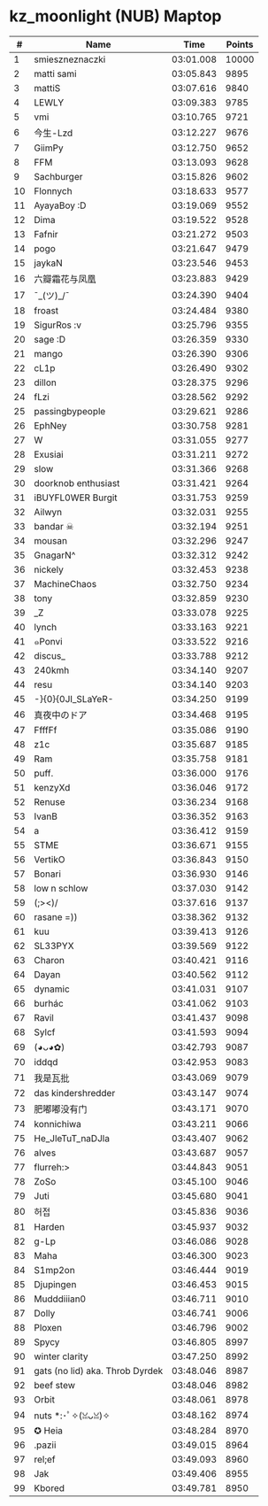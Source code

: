 # kz_moonlight (NUB) Maptop

|  # | Name | Time | Points |
|-------------- | -------------- | -------------- | -------------- | 
| 1 | smieszneznaczki | 03:01.008 | 10000 | 
| 2 | matti sami | 03:05.843 | 9895 | 
| 3 | mattiS | 03:07.616 | 9840 | 
| 4 | LEWLY | 03:09.383 | 9785 | 
| 5 | vmi | 03:10.765 | 9721 | 
| 6 | 今生-Lzd | 03:12.227 | 9676 | 
| 7 | GiimPy | 03:12.750 | 9652 | 
| 8 | FFM | 03:13.093 | 9628 | 
| 9 | Sachburger | 03:15.826 | 9602 | 
| 10 | Flonnych | 03:18.633 | 9577 | 
| 11 | AyayaBoy :D | 03:19.069 | 9552 | 
| 12 | Dima | 03:19.522 | 9528 | 
| 13 | Fafnir | 03:21.272 | 9503 | 
| 14 | pogo | 03:21.647 | 9479 | 
| 15 | jaykaN | 03:23.546 | 9453 | 
| 16 | 六瓣霜花与凤凰 | 03:23.883 | 9429 | 
| 17 | ¯\_(ツ)_/¯ | 03:24.390 | 9404 | 
| 18 | froast | 03:24.484 | 9380 | 
| 19 | SigurRos :v | 03:25.796 | 9355 | 
| 20 | sage :D | 03:26.359 | 9330 | 
| 21 | mango | 03:26.390 | 9306 | 
| 22 | cL1p | 03:26.490 | 9302 | 
| 23 | dillon | 03:28.375 | 9296 | 
| 24 | fLzi | 03:28.562 | 9292 | 
| 25 | passingbypeople | 03:29.621 | 9286 | 
| 26 | EphNey | 03:30.758 | 9281 | 
| 27 | W | 03:31.055 | 9277 | 
| 28 | Exusiai | 03:31.211 | 9272 | 
| 29 | slow | 03:31.366 | 9268 | 
| 30 | doorknob enthusiast | 03:31.421 | 9264 | 
| 31 | iBUYFL0WER Burgit | 03:31.753 | 9259 | 
| 32 | Ailwyn | 03:32.031 | 9255 | 
| 33 | bandar ☠ | 03:32.194 | 9251 | 
| 34 | mousan | 03:32.296 | 9247 | 
| 35 | GnagarN^ | 03:32.312 | 9242 | 
| 36 | nickely | 03:32.453 | 9238 | 
| 37 | MachineChaos | 03:32.750 | 9234 | 
| 38 | tony | 03:32.859 | 9230 | 
| 39 | _Z | 03:33.078 | 9225 | 
| 40 | lynch | 03:33.163 | 9221 | 
| 41 | ๑Ponvi | 03:33.522 | 9216 | 
| 42 | discus_ | 03:33.788 | 9212 | 
| 43 | 240kmh | 03:34.140 | 9207 | 
| 44 | resu | 03:34.140 | 9203 | 
| 45 | -}{0}{0JI_SLaYeR- | 03:34.250 | 9199 | 
| 46 | 真夜中のドア | 03:34.468 | 9195 | 
| 47 | FfffFf | 03:35.086 | 9190 | 
| 48 | z1c | 03:35.687 | 9185 | 
| 49 | Ram | 03:35.758 | 9181 | 
| 50 | puff. | 03:36.000 | 9176 | 
| 51 | kenzyXd | 03:36.046 | 9172 | 
| 52 | Renuse | 03:36.234 | 9168 | 
| 53 | IvanB | 03:36.352 | 9163 | 
| 54 | a | 03:36.412 | 9159 | 
| 55 | STME | 03:36.671 | 9155 | 
| 56 | VertikO | 03:36.843 | 9150 | 
| 57 | Bonari | 03:36.930 | 9146 | 
| 58 | low n schlow | 03:37.030 | 9142 | 
| 59 | (;><)/ | 03:37.616 | 9137 | 
| 60 | rasane =)) | 03:38.362 | 9132 | 
| 61 | kuu | 03:39.413 | 9126 | 
| 62 | SL33PYX | 03:39.569 | 9122 | 
| 63 | Charon | 03:40.421 | 9116 | 
| 64 | Dayan | 03:40.562 | 9112 | 
| 65 | dynamic | 03:41.031 | 9107 | 
| 66 | burhác | 03:41.062 | 9103 | 
| 67 | Ravil | 03:41.437 | 9098 | 
| 68 | Sylcf | 03:41.593 | 9094 | 
| 69 | (◕ᴗ◕✿) | 03:42.793 | 9087 | 
| 70 | iddqd | 03:42.953 | 9083 | 
| 71 | 我是瓦批 | 03:43.069 | 9079 | 
| 72 | das kindershredder | 03:43.147 | 9074 | 
| 73 | 肥嘟嘟没有门 | 03:43.171 | 9070 | 
| 74 | konnichiwa | 03:43.211 | 9066 | 
| 75 | He_JleTuT_naDJla | 03:43.407 | 9062 | 
| 76 | alves | 03:43.687 | 9057 | 
| 77 | flurreh:> | 03:44.843 | 9051 | 
| 78 | ZoSo | 03:45.100 | 9046 | 
| 79 | Juti | 03:45.680 | 9041 | 
| 80 | 허접 | 03:45.836 | 9036 | 
| 81 | Harden | 03:45.937 | 9032 | 
| 82 | g-Lp | 03:46.086 | 9028 | 
| 83 | Maha | 03:46.300 | 9023 | 
| 84 | S1mp2on | 03:46.444 | 9019 | 
| 85 | Djupingen | 03:46.453 | 9015 | 
| 86 | Mudddiiian0 | 03:46.711 | 9010 | 
| 87 | Dolly | 03:46.741 | 9006 | 
| 88 | Ploxen | 03:46.796 | 9002 | 
| 89 | Spycy | 03:46.805 | 8997 | 
| 90 | winter clarity | 03:47.250 | 8992 | 
| 91 | gats (no lid) aka. Throb Dyrdek | 03:48.046 | 8987 | 
| 92 | beef stew | 03:48.046 | 8982 | 
| 93 | Orbit | 03:48.061 | 8978 | 
| 94 | nuts *:･ﾟ✧(ꈍᴗꈍ)✧ | 03:48.162 | 8974 | 
| 95 | ✪ Heia | 03:48.284 | 8970 | 
| 96 | .pazii | 03:49.015 | 8964 | 
| 97 | rel;ef | 03:49.093 | 8960 | 
| 98 | Jak | 03:49.406 | 8955 | 
| 99 | Kbored | 03:49.781 | 8950 | 


